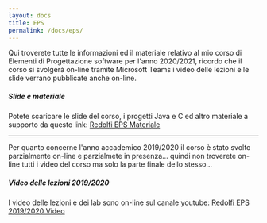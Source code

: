 ```yaml
---
layout: docs
title: EPS
permalink: /docs/eps/
---
```


Qui troverete tutte le informazioni ed il materiale relativo al mio corso di Elementi di Progettazione software per l'anno 2020/2021, ricordo che il corso si svolgerà on-line tramite Microsoft Teams i video delle lezioni e le slide verrano pubblicate anche on-line.

<div class="note info">
  <h5>Slide e materiale</h5>
  <p>Potete scaricare le slide del corso, i progetti Java e C ed altro materiale a supporto da questo link: <a href="https://www.dropbox.com/sh/ev459et8k66o01b/AADC6sHA1jF6mOvPsL_e6Rifa?dl=0">Redolfi EPS Materiale</a></p>
</div>

---
Per quanto concerne l'anno accademico 2019/2020 il corso è stato svolto parzialmente on-line e parzialmete in presenza... quindi non troverete on-line tutti i video del corso ma solo la parte finale dello stesso...


<div class="note warning">
  <h5>Video delle lezioni 2019/2020</h5>
  <p>I video delle lezioni e dei lab sono on-line sul canale youtube: <a href="https://www.youtube.com/playlist?list=PLv6L7aZ2kXMIMGOn_oDpgDmjF0uvlyXA4">Redolfi EPS 2019/2020 Video</a></p>
</div>


